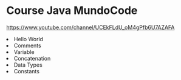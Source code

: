 # Course Java MundoCode
https://www.youtube.com/channel/UCEkFLdU_oM4gPfb6U7AZAFA

<li>Hello World</li>
<li>Comments</li>
<li>Variable</li>
<li>Concatenation</li>
<li>Data Types</li>
<li>Constants</li>
